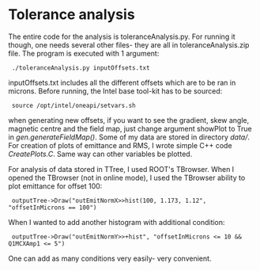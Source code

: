 # Tolerance analysis

The entire code for the analysis is toleranceAnalysis.py. For running it though, one needs several other files- they are all in toleranceAnalysis.zip file. The program is executed with 1 argument:

<pre><code> ./toleranceAnalysis.py inputOffsets.txt </pre></code> 

inputOffsets.txt includes all the different offsets which are to be ran in microns. Before running, the Intel base tool-kit has to be sourced:

<pre><code> source /opt/intel/oneapi/setvars.sh </pre></code> 

when generating new offsets, if you want to see the gradient, skew angle, magnetic centre and the field map, just change argument showPlot to True in *gen.generateFieldMap()*. Some of my data are stored in directory *data/*. For creation of plots of emittance and RMS, I wrote simple C++ code *CreatePlots.C*. Same way can other variables be plotted. 

For analysis of data stored in TTree, I used ROOT's TBrowser. When I opened the TBrowser (not in online mode), I used the TBrowser ability to plot emittance for offset 100:

<pre><code> outputTree->Draw("outEmitNormX>>hist(100, 1.173, 1.12", "offsetInMicrons == 100") </pre></code>

When I wanted to add another histogram with additional condition:

<pre><code> outputTree->Draw("outEmitNormY>>+hist", "offsetInMicrons <= 10 && Q1MCXAmp1 <= 5") </pre></code>

One can add as many conditions very easily- very convenient.